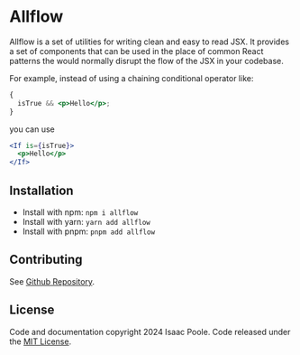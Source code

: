 # Allflow

Allflow is a set of utilities for writing clean and easy to read JSX. It provides a set of components that can be used in the place of common React patterns the would normally disrupt the flow of the JSX in your codebase.

For example, instead of using a chaining conditional operator like:

```jsx
{
  isTrue && <p>Hello</p>;
}
```

you can use

```jsx
<If is={isTrue}>
  <p>Hello</p>
</If>
```

## Installation

- Install with npm: `npm i allflow`
- Install with yarn: `yarn add allflow`
- Install with pnpm: `pnpm add allflow`

## Contributing

See [Github Repository](https://github.com/isfopo/allflow/blob/main/README.md).

## License

Code and documentation copyright 2024 Isaac Poole. Code released under the [MIT License](https://github.com/isfopo/allflow/tree/main/packages/ui/LICENSE).
